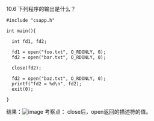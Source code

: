 10.6 下列程序的输出是什么？

```
#include "csapp.h"

int main(){

  int fd1, fd2;

  fd1 = open("foo.txt", O_RDONLY, 0);
  fd2 = open("bar.txt", O_RDONLY, 0);

  close(fd2);

  fd2 = open("baz.txt", O_RDONLY, 0);
  printf("fd2 = %d\n", fd2);
  exit(0);

}

```
结果：![image](https://user-images.githubusercontent.com/18367460/198558906-99b7ac9a-c273-4530-9ae2-e8e1ae539408.png)
考察点： close后，open返回的描述符的值。
